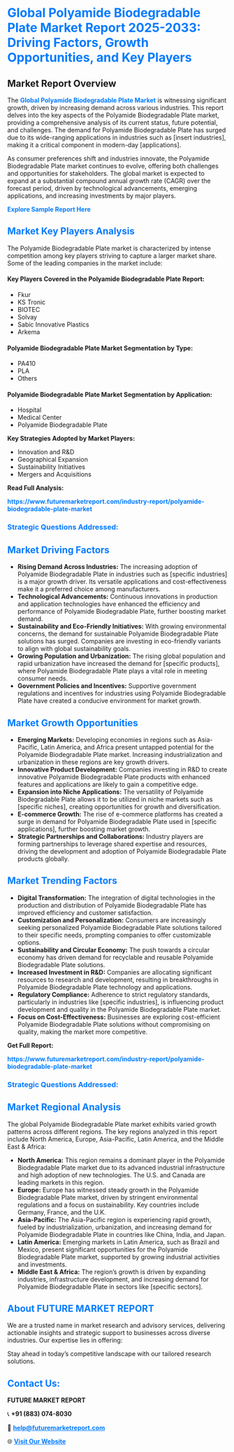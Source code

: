 <h1 style="color: #007BFF;">Global Polyamide Biodegradable Plate Market Report 2025-2033: Driving Factors, Growth Opportunities, and Key Players</h1>

<section id="overview">
<h2>Market Report Overview</h2>
<p>The <a href="https://www.futuremarketreport.com/industry-report/polyamide-biodegradable-plate-market" style="color: #007BFF; text-decoration: none;"><strong>Global Polyamide Biodegradable Plate Market</strong></a> is witnessing significant growth, driven by increasing demand across various industries. This report delves into the key aspects of the Polyamide Biodegradable Plate market, providing a comprehensive analysis of its current status, future potential, and challenges. The demand for Polyamide Biodegradable Plate has surged due to its wide-ranging applications in industries such as [insert industries], making it a critical component in modern-day [applications].</p>
<p>As consumer preferences shift and industries innovate, the Polyamide Biodegradable Plate market continues to evolve, offering both challenges and opportunities for stakeholders. The global market is expected to expand at a substantial compound annual growth rate (CAGR) over the forecast period, driven by technological advancements, emerging applications, and increasing investments by major players.</p>
</section>

<section id="overview">
<p><a href="https://www.futuremarketreport.com/request-sample/reportId=125269" style="color: #007BFF; text-decoration: none;"><strong>Explore Sample Report Here</strong></a></p>
</section>

<section id="key-players">
<h2 style="color: #007BFF;">Market Key Players Analysis</h2>
<p>The Polyamide Biodegradable Plate market is characterized by intense competition among key players striving to capture a larger market share. Some of the leading companies in the market include:</p>
<h4>Key Players Covered in the Polyamide Biodegradable Plate Report:</h4>
<ul><li>Fkur</li><li>KS Tronic</li><li>BIOTEC</li><li>Solvay</li><li>Sabic Innovative Plastics</li><li>Arkema</li></ul>
<h4>Polyamide Biodegradable Plate Market Segmentation by Type:</h4>
<ul><li>PA410</li><li>PLA</li><li>Others</li></ul>

<h4>Polyamide Biodegradable Plate Market Segmentation by Application:</h4>
<ul><li>Hospital</li><li>Medical Center</li><li>Polyamide Biodegradable Plate</li></ul>
<p><strong>Key Strategies Adopted by Market Players:</strong></p>
<ul>
<li>Innovation and R&D</li>
<li>Geographical Expansion</li>
<li>Sustainability Initiatives</li>
<li>Mergers and Acquisitions</li>
</ul>
</section>

<section>
<p><strong>Read Full Analysis: </strong></p><a href="https://www.futuremarketreport.com/industry-report/polyamide-biodegradable-plate-market" style="color: #007BFF; text-decoration: none;"><strong>https://www.futuremarketreport.com/industry-report/polyamide-biodegradable-plate-market</strong></a>
<h3 style="color: #007BFF;">Strategic Questions Addressed:</h3>
</section>

<section id="driving-factors">
<h2 style="color: #007BFF;">Market Driving Factors</h2>
<ul>
<li><strong>Rising Demand Across Industries:</strong> The increasing adoption of Polyamide Biodegradable Plate in industries such as [specific industries] is a major growth driver. Its versatile applications and cost-effectiveness make it a preferred choice among manufacturers.</li>
<li><strong>Technological Advancements:</strong> Continuous innovations in production and application technologies have enhanced the efficiency and performance of Polyamide Biodegradable Plate, further boosting market demand.</li>
<li><strong>Sustainability and Eco-Friendly Initiatives:</strong> With growing environmental concerns, the demand for sustainable Polyamide Biodegradable Plate solutions has surged. Companies are investing in eco-friendly variants to align with global sustainability goals.</li>
<li><strong>Growing Population and Urbanization:</strong> The rising global population and rapid urbanization have increased the demand for [specific products], where Polyamide Biodegradable Plate plays a vital role in meeting consumer needs.</li>
<li><strong>Government Policies and Incentives:</strong> Supportive government regulations and incentives for industries using Polyamide Biodegradable Plate have created a conducive environment for market growth.</li>
</ul>
</section>

<section id="growth-opportunities">
<h2 style="color: #007BFF;">Market Growth Opportunities</h2>
<ul>
<li><strong>Emerging Markets:</strong> Developing economies in regions such as Asia-Pacific, Latin America, and Africa present untapped potential for the Polyamide Biodegradable Plate market. Increasing industrialization and urbanization in these regions are key growth drivers.</li>
<li><strong>Innovative Product Development:</strong> Companies investing in R&D to create innovative Polyamide Biodegradable Plate products with enhanced features and applications are likely to gain a competitive edge.</li>
<li><strong>Expansion into Niche Applications:</strong> The versatility of Polyamide Biodegradable Plate allows it to be utilized in niche markets such as [specific niches], creating opportunities for growth and diversification.</li>
<li><strong>E-commerce Growth:</strong> The rise of e-commerce platforms has created a surge in demand for Polyamide Biodegradable Plate used in [specific applications], further boosting market growth.</li>
<li><strong>Strategic Partnerships and Collaborations:</strong> Industry players are forming partnerships to leverage shared expertise and resources, driving the development and adoption of Polyamide Biodegradable Plate products globally.</li>
</ul>
</section>

<section id="trending-factors">
<h2 style="color: #007BFF;">Market Trending Factors</h2>
<ul>
<li><strong>Digital Transformation:</strong> The integration of digital technologies in the production and distribution of Polyamide Biodegradable Plate has improved efficiency and customer satisfaction.</li>
<li><strong>Customization and Personalization:</strong> Consumers are increasingly seeking personalized Polyamide Biodegradable Plate solutions tailored to their specific needs, prompting companies to offer customizable options.</li>
<li><strong>Sustainability and Circular Economy:</strong> The push towards a circular economy has driven demand for recyclable and reusable Polyamide Biodegradable Plate solutions.</li>
<li><strong>Increased Investment in R&D:</strong> Companies are allocating significant resources to research and development, resulting in breakthroughs in Polyamide Biodegradable Plate technology and applications.</li>
<li><strong>Regulatory Compliance:</strong> Adherence to strict regulatory standards, particularly in industries like [specific industries], is influencing product development and quality in the Polyamide Biodegradable Plate market.</li>
<li><strong>Focus on Cost-Effectiveness:</strong> Businesses are exploring cost-efficient Polyamide Biodegradable Plate solutions without compromising on quality, making the market more competitive.</li>
</ul>
</section>

<section>
<p><strong>Get Full Report: </strong></p><a href="https://www.futuremarketreport.com/industry-report/polyamide-biodegradable-plate-market" style="color: #007BFF; text-decoration: none;"><strong>https://www.futuremarketreport.com/industry-report/polyamide-biodegradable-plate-market</strong></a>
<h3 style="color: #007BFF;">Strategic Questions Addressed:</h3>
</section>


<section id="regional-analysis">
<h2 style="color: #007BFF;">Market Regional Analysis</h2>
<p>The global Polyamide Biodegradable Plate market exhibits varied growth patterns across different regions. The key regions analyzed in this report include North America, Europe, Asia-Pacific, Latin America, and the Middle East & Africa:</p>
<ul>
<li><strong>North America:</strong> This region remains a dominant player in the Polyamide Biodegradable Plate market due to its advanced industrial infrastructure and high adoption of new technologies. The U.S. and Canada are leading markets in this region.</li>
<li><strong>Europe:</strong> Europe has witnessed steady growth in the Polyamide Biodegradable Plate market, driven by stringent environmental regulations and a focus on sustainability. Key countries include Germany, France, and the U.K.</li>
<li><strong>Asia-Pacific:</strong> The Asia-Pacific region is experiencing rapid growth, fueled by industrialization, urbanization, and increasing demand for Polyamide Biodegradable Plate in countries like China, India, and Japan.</li>
<li><strong>Latin America:</strong> Emerging markets in Latin America, such as Brazil and Mexico, present significant opportunities for the Polyamide Biodegradable Plate market, supported by growing industrial activities and investments.</li>
<li><strong>Middle East & Africa:</strong> The region’s growth is driven by expanding industries, infrastructure development, and increasing demand for Polyamide Biodegradable Plate in sectors like [specific sectors].</li>
</ul>
</section>

<footer>
<h2 style="color: #007BFF;">About FUTURE MARKET REPORT</h2>
<p>We are a trusted name in market research and advisory services, delivering actionable insights and strategic support to businesses across diverse industries. Our expertise lies in offering:</p>

<p>Stay ahead in today’s competitive landscape with our tailored research solutions.</p>

<h2 style="color: #007BFF;">Contact Us:</h2>
<p><strong>FUTURE MARKET REPORT</strong></p>
<p>📞 <strong>+91 (883) 074-8030</strong></p>
<p>📧 <strong><a href="mailto:help@futuremarketreport.com" style="color: #007BFF;">help@futuremarketreport.com</a></strong></p>
<p>🌐 <strong><a href="https://www.futuremarketreport.com/" style="color: #007BFF;">Visit Our Website</a></strong></p>
</footer>